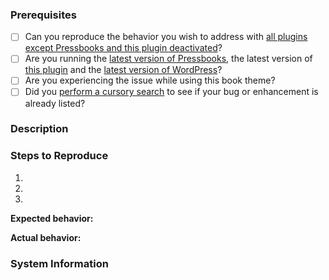 ### Prerequisites

<!-- Check the boxes below by changing them from `[ ]` to `[x]`. -->

* [ ] Can you reproduce the behavior you wish to address with [all plugins except Pressbooks and this plugin deactivated](http://codex.wordpress.org/Multisite_Network_Administration#Plugins)?
* [ ] Are you running the [latest version of Pressbooks](http://github.com/pressbooks/pressbooks/releases/latest/), the latest version of [this plugin](http://github.com/pressbooks/pressbooks-cas-sso/releases/latest/) and the [latest version of WordPress](http://codex.wordpress.org/Upgrading_WordPress)?
* [ ] Are you experiencing the issue while using this book theme?
* [ ] Did you [perform a cursory search](https://github.com/issues?q=+is%3Aissue+repo%3Apressbooks%2Fpressbooks-cas-sso) to see if your bug or enhancement is already listed?

### Description

<!-- Description of the bug or feature -->

### Steps to Reproduce

1. <!-- First Step -->
2. <!-- Second Step -->
3. <!-- and so on... -->

**Expected behavior:** <!-- What you expected to happen -->

**Actual behavior:** <!-- What actually happened -->

### System Information

<!-- Replace this section with the contents of the Diagnostics page, available at `https://<yourdomain.tld>/<yourbook>/wp-admin/options.php?page=pressbooks_diagnostics` or via the Diagnostics link in the admin footer. -->
